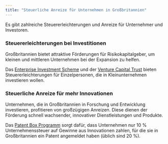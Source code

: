 ```yaml
---
title: "Steuerliche Anreize für Unternehmen in Großbritannien"
---
```


Es gibt zahlreiche Steuererleichterungen und Anreize für Unternehmer und Investoren.

### Steuererleichterungen bei Investitionen

Großbritannien bietet attraktive Förderungen für Risikokapitalgeber, um kleinen und mittleren Unternehmen bei der Expansion zu helfen.

Das [Enterprise Investment Scheme](https://www.gov.uk/government/publications/the-enterprise-investment-scheme-introduction) und der [Venture Capital Trust](https://www.gov.uk/government/collections/venture-capital-trusts-statistics) bieten Steuererleichterungen für Einzelpersonen, die in Kleinunternehmen investieren wollen.

### Steuerliche Anreize für mehr Innovationen

Unternehmen, die in Großbritannien in Forschung und Entwicklung investieren, profitieren von großzügigen Anreizen. Diese dienen der Förderung schnell wachsender, innovativer Dienstleistungen und Produkte.

Das [Patent Box Programm](https://www.gov.uk/guidance/corporation-tax-the-patent-box) sorgt dafür, dass Unternehmen nur 10 % Unternehmenssteuer auf Gewinne aus Innovationen zahlen, für die sie in Großbritannien ein Patent angemeldet haben (üblich sind 20 %).